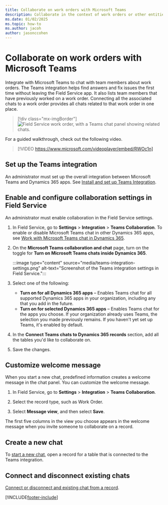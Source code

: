 ```yaml
---
title: Collaborate on work orders with Microsoft Teams
description: Collaborate in the context of work orders or other entities by integrating with Microsoft Teams.
ms.date: 01/02/2025
ms.topic: how-to
ms.author: jacoh
author: jasonccohen
---
```


# Collaborate on work orders with Microsoft Teams

Integrate with Microsoft Teams to chat with team members about work orders. The Teams integration helps find answers and fix issues the first time without leaving the Field Service app. It also lists team members that have previously worked on a work order. Connecting all the associated chats to a work order provides all chats related to that work order in one place.

> [!div class="mx-imgBorder"]
> ![Field Service work order, with a Teams chat panel showing related chats.](./media/work-order-teams-messages.png)

For a guided walkthrough, check out the following video.

> [!VIDEO https://www.microsoft.com/videoplayer/embed/RWOc1n]

## Set up the Teams integration

An administrator must set up the overall integration between Microsoft Teams and Dynamics 365 apps. See [Install and set up Teams Integration](/dynamics365/teams-integration/teams-install-app).

## Enable and configure collaboration settings in Field Service

An administrator must enable collaboration in the Field Service settings.

1. In Field Service, go to **Settings** > **Integration** > **Teams Collaboration**. To enable or disable Microsoft Teams chat in other Dynamics 365 apps, see [Work with Microsoft Teams chat in Dynamics 365](/dynamics365/teams-integration/enable-teams-chat).

1. On the **Microsoft Teams collaboration and chat** page, turn on the toggle for **Turn on Microsoft Teams chats inside Dynamics 365**.

   :::image type="content" source="media/teams-integration-settings.png" alt-text="Screenshot of the Teams integration settings in Field Service.":::

1. Select one of the following:

   - **Turn on for all Dynamics 365 apps** – Enables Teams chat for all supported Dynamics 365 apps in your organization, including any that you add in the future.
   - **Turn on for selected Dynamics 365 apps** – Enables Teams chat for the apps you choose. If your organization already uses Teams, the selection you made previously remains. If you haven't yet set up Teams, it's enabled by default.

1. In the **Connect Teams chats to Dynamics 365 records** section, add all the tables you'd like to collaborate on.

1. Save the changes.

## Customize welcome message

When you start a new chat, predefined information creates a welcome message in the chat panel. You can customize the welcome message.

1. In Field Service, go to **Settings** > **Integration** > **Teams Collaboration**.

1. Select the record type, such as Work Order.

1. Select **Message view**, and then select **Save**.

The first five columns in the view you choose appears in the welcome message when you invite someone to collaborate on a record.

## Create a new chat

To [start a new chat](/dynamics365/customer-service/use/use-teams-chat#start-a-new-connected-chat), open a record for a table that is connected to the Teams integration.

<!--- Can we use this link instead? https://learn.microsoft.com/en-us/dynamics365/sales/teams-integration/using-teams-chat-in-dynamics#start-a-connected-teams-chat-in-dynamics-365 --->

## Connect and disconnect existing chats

[Connect or disconnect and existing chat from a record](/dynamics365/customer-service/use/use-teams-chat#connect-or-disconnect-an-existing-chat-from-a-record).


[!INCLUDE[footer-include](../includes/footer-banner.md)]
